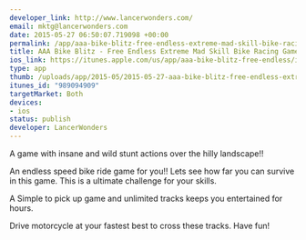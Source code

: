 ```yaml
--- 
developer_link: http://www.lancerwonders.com/
email: mktg@lancerwonders.com
date: 2015-05-27 06:50:07.719098 +00:00
permalink: /app/aaa-bike-blitz-free-endless-extreme-mad-skill-bike-racing-game
title: AAA Bike Blitz - Free Endless Extreme Mad Skill Bike Racing Game
ios_link: https://itunes.apple.com/us/app/aaa-bike-blitz-free-endless/id989094909?ls=1&mt=8
type: app
thumb: /uploads/app/2015-05/2015-05-27-aaa-bike-blitz-free-endless-extreme-mad-skill-bike-racing-game.png
itunes_id: "989094909"
targetMarket: Both
devices: 
- ios
status: publish
developer: LancerWonders
---
```


A game with insane and wild stunt actions over the hilly landscape!!

An endless speed bike ride game for you!! Lets see how far you can survive in this game. This is a ultimate challenge for your skills.

A Simple to pick up game and unlimited tracks keeps you entertained for hours.

Drive motorcycle at your fastest best to cross these tracks. Have fun!
